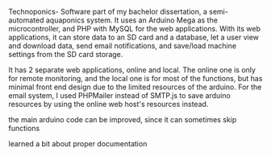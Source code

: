 Technoponics- Software part of my bachelor dissertation, a semi-automated aquaponics system. It uses an Arduino Mega as the microcontroller, and PHP with MySQL for the web applications. With its web applications, it can store data to an SD card and a database, let a user view and download data, send email notifications, and save/load machine settings from the SD card storage. 

It has 2 separate web applications, online and local. The online one is only for remote monitoring, and the local one is for most of the functions, but has minimal front end design due to the limited resources of the arduino. For the email system, I used PHPMailer instead of SMTP.js to save arduino resources by using the online web host's resources instead.


the main arduino code can be improved, since it can sometimes skip functions

learned a bit about proper documentation
